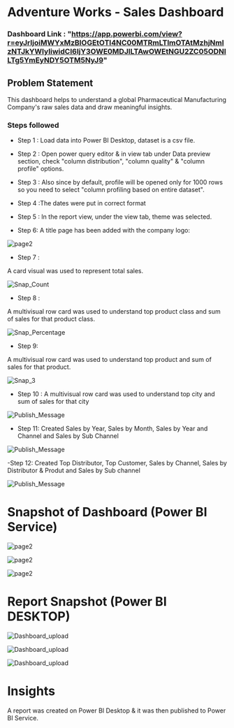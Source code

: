 # Adventure Works - Sales Dashboard

### Dashboard Link : "https://app.powerbi.com/view?r=eyJrIjoiMWYxMzBlOGEtOTI4NC00MTRmLTlmOTAtMzhjNmIzNTJkYWIyIiwidCI6IjY3OWE0MDJlLTAwOWEtNGU2ZC05ODNlLTg5YmEyNDY5OTM5NyJ9"
## Problem Statement

This dashboard helps to understand  a global Pharmaceutical Manufacturing Company's raw sales data and draw meaningful insights.


### Steps followed 

- Step 1 : Load data into Power BI Desktop, dataset is a csv file.
- Step 2 : Open power query editor & in view tab under Data preview section, check "column distribution", "column quality" & "column profile" options.
- Step 3 : Also since by default, profile will be opened only for 1000 rows so you need to select "column profiling based on entire dataset".
- Step 4 :The dates were put in correct format
- Step 5 : In the report view, under the view tab, theme was selected.

- Step 6:  A title page has been added with the company logo:

![page2](https://github.com/user-attachments/assets/bbf00186-6da4-44d0-9c7e-37572b140fce)

        
- Step 7 :
        
A card visual was used to represent total sales.

![Snap_Count](https://github.com/user-attachments/assets/54be459c-de70-4f54-a726-9c41b03b3f4b)

        
 - Step 8 : 
 
 A multivisual row card was used to understand top product class and sum of sales for that product class.
 
 ![Snap_Percentage](https://github.com/user-attachments/assets/68669d8d-ee31-46df-96f4-cd8425e5f63a)

 
 - Step 9:
    
A multivisual row card was used to understand top product and sum of sales for that product.
 
 
 ![Snap_3](https://github.com/user-attachments/assets/402adf7f-1392-4efc-b8ec-84155f3c8c33)
 
 - Step 10 : A multivisual row card was used to understand top city and sum of sales for that city
 
 
![Publish_Message](https://github.com/user-attachments/assets/63b36a55-1045-4983-8a1b-3fb13d9b35f2)

- Step 11: Created Sales by Year, Sales by Month, Sales by Year and Channel and Sales by Sub Channel

![Publish_Message](https://github.com/user-attachments/assets/03435eab-f934-435f-9807-b12d70ca477b)

-Step 12: Created Top Distributor, Top Customer, Sales by Channel, Sales by Distributor & Produt and Sales by Sub channel

![Publish_Message](https://github.com/user-attachments/assets/29f11dc1-40b3-41be-a6bd-6568446a2d59)

# Snapshot of Dashboard (Power BI Service)

![page2](https://github.com/user-attachments/assets/bbf00186-6da4-44d0-9c7e-37572b140fce)

![page2](https://github.com/user-attachments/assets/c18a9fc6-4ff0-4547-a55c-ca085537ee30)

![page2](https://github.com/user-attachments/assets/748a2fb2-2567-455b-a583-1f44dfb68084)

 
 # Report Snapshot (Power BI DESKTOP)

 
![Dashboard_upload](https://github.com/user-attachments/assets/b4cc1166-c274-48d1-b9ff-b05e2599afc7)

![Dashboard_upload](https://github.com/user-attachments/assets/b3a53dc0-543c-4ba3-9ace-b555f6b9b70d)

![Dashboard_upload](https://github.com/user-attachments/assets/5a65a228-5f44-42c5-85f0-a8bd05ddab7f)

# Insights

A report was created on Power BI Desktop & it was then published to Power BI Service.



